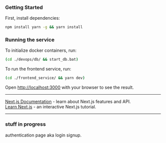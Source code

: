 ### Getting Started

First, install dependencies:

```bash
npm install yarn -g && yarn install
```

### Running the service

To initialize docker containers, run:
```bash
(cd ./devops/db/ && start_db.bat)
```
To run the frontend service, run:
```bash
(cd ./frontend_service/ && yarn dev)
```
Open [http://localhost:3000](http://localhost:3000) with your browser to see the result.

---

[Next.js Documentation](https://nextjs.org/docs) - learn about Next.js features and API.<br>
[Learn Next.js](https://nextjs.org/learn) - an interactive Next.js tutorial.

---

### stuff in progress

authentication page aka login signup.
